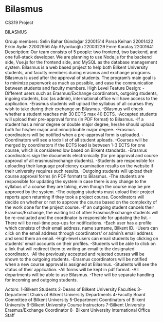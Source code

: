 # Bilasmus
CS319 Project

BILASMUS

Group members:
Selin Bahar Gündoğar 22001514
Parsa Keihan 22001422
Erkin Aydın 22002956
Alp Afyonluoğlu 22003229
Emre Karataş 22001641
Description:
Our team consists of 5 people: two frontend, two backend, and one full-stack developer. We are planning to use Node.js for the backend side, Vue.js for the frontend side, and MySQL as the database management system.
Bilasmus is a web based project to help both Bilkent University students, and faculty members during erasmus and exchange programs. Bilasmus is used after the approval of students. The program’s main goal is to minimize paperwork as much as possible, and ease the communication between students and faculty members. 
High Level Feature Design:
-Different users such as Erasmus/Exchange coordinators, outgoing students, ingoing students, bcc (as admin), international office will have access to the application.
-Erasmus students will upload the syllabus of all courses they wish to take during their exchange on Bilasmus.
-Bilasmus will check whether a student reaches min 30 ECTS max 40 ECTS.
-Accepted students will upload their pre-approval forms (in PDF format) to Bilasmus.
-If a student has a minor degree or double major degree, he/she should upload both for his/her major and minor/double major degree.
-Erasmus coordinators will be notified when a pre-approval form is uploaded.
-Coordinators will see a todo list of all student uploads.
-Courses will be merged by coordinators if the ECTS load is between 1-3 ECTS for one course, which is considered low based on Bilkent standards.
-Erasmus coordinators sign the documents electronically (for pre approval and course approval of all erasmus/exchange students).
-Students are responsible for uploading their language proficiency examination results on the website if their university requires such results.
-Outgoing students will upload their course approval forms (in PDF format) to Bilasmus.
-The students are responsible for updating the system in case there is any change to the syllabus of a course they are taking, even though the course may be pre approved by the system. 
-The outgoing students must upload their project reports upon returning if they took a project course. Coordinators will decide on whether or not to approve the course based on the complexity of the work done for the project course.
-If an outgoing student cancels their Erasmus/Exchange, the waiting list of other Erasmus/Exchange students will be re-evaluated and the coordinator is responsible for updating the list.
-There will be real-time pop-ups for notifications.
-Each user has a profile which consists of their email address, name surname, Bilkent ID.
-Users can click on the email address through coordinators’ or admin’s email address and send them an email.
-High-level users can email students by clicking on students’ email accounts on their profiles.
-Students will be able to click on a link that will redirect them to writing an email to the designated coordinator.
-All the previously accepted and rejected courses will be shown to the outgoing students.
-Erasmus coordinators will be notified when a new course approval is assigned at Bilasmus.
-Students will see the status of their application.
-All forms will be kept in pdf format.
-All departments will be able to use Bilasmus.
-There will be separate handling for incoming and outgoing students.

Actors:
1-Bilkent Students
2-Deans of Bilkent University Faculties
3-Department Chairs of Bilkent University Departments
4-Faculty Board Committee of Bilkent University
5-Department Coordinators of Bilkent University
6-Bilkent University Course Instructors
7-Bilkent University Erasmus/Exchange Coordinator
8- Bilkent University International Office Staff
